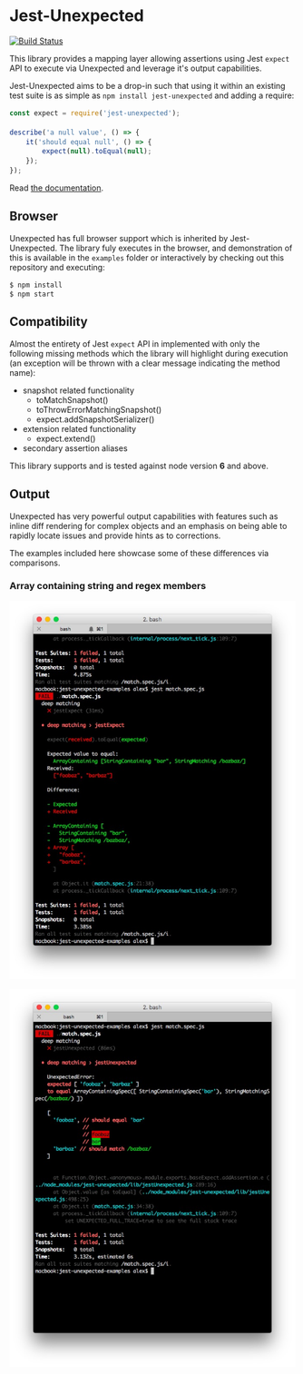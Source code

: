 # Jest-Unexpected

[![Build Status](https://travis-ci.org/alexjeffburke/jest-unexpected.svg?branch=master)](https://travis-ci.org/alexjeffburke/jest-unexpected)

This library provides a mapping layer allowing assertions using Jest `expect`
API to execute via Unexpected and leverage it's output capabilities.

Jest-Unexpected aims to be a drop-in such that using it within an existing test
suite is as simple as `npm install jest-unexpected` and adding a require:

```js
const expect = require('jest-unexpected');

describe('a null value', () => {
    it('should equal null', () => {
        expect(null).toEqual(null);
    });
});
```

Read [the documentation](https://alexjeffburke.github.io/jest-unexpected/).

## Browser

Unexpected has full browser support which is inherited by Jest-Unexpected.
The library fuly executes in the browser, and demonstration of this is
available in the `examples` folder or interactively by checking out this
repository and executing:

```
$ npm install
$ npm start
```

## Compatibility

Almost the entirety of Jest `expect` API in implemented with only the following
missing methods which the library will highlight during execution (an exception
will be thrown with a clear message indicating the method name):

* snapshot related functionality
    - toMatchSnapshot()
    - toThrowErrorMatchingSnapshot()
    - expect.addSnapshotSerializer()
* extension related functionality
    - expect.extend()
* secondary assertion aliases

This library supports and is tested against node version **6** and above.

## Output

Unexpected has very powerful output capabilities with features such as inline
diff rendering for complex objects and an emphasis on being able to rapidly
locate issues and provide hints as to corrections.

The examples included here showcase some of these differences via comparisons.

### Array containing string and regex members

![jestExpect match](./images/match.jestExpect.jpg "jestExpect match")

![jestUnexpected match](./images/match.jestUnexpected.jpg "jestUnexpected match")
